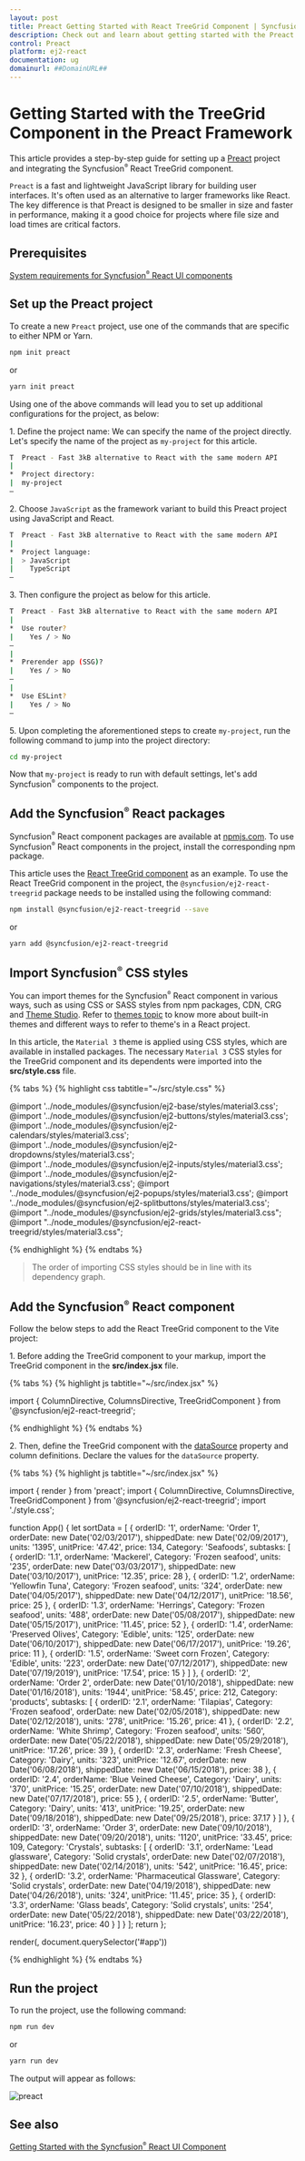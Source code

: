 ```yaml
---
layout: post
title: Preact Getting Started with React TreeGrid Component | Syncfusion
description: Check out and learn about getting started with the Preact Framework and React TreeGrid Component of Syncfusion Essential JS 2 and more details.
control: Preact
platform: ej2-react
documentation: ug
domainurl: ##DomainURL##
---
```


# Getting Started with the TreeGrid Component in the Preact Framework

This article provides a step-by-step guide for setting up a [Preact](https://preactjs.com/) project and integrating the Syncfusion<sup style="font-size:70%">&reg;</sup> React TreeGrid component.

`Preact` is a fast and lightweight JavaScript library for building user interfaces. It's often used as an alternative to larger frameworks like React. The key difference is that Preact is designed to be smaller in size and faster in performance, making it a good choice for projects where file size and load times are critical factors. 

## Prerequisites

[System requirements for Syncfusion<sup style="font-size:70%">&reg;</sup> React UI components](../system-requirement)

## Set up the Preact project

To create a new `Preact` project, use one of the commands that are specific to either NPM or Yarn.

```bash
npm init preact
```

or

```bash
yarn init preact
```

Using one of the above commands will lead you to set up additional configurations for the project, as below:

1\. Define the project name: We can specify the name of the project directly. Let's specify the name of the project as `my-project` for this article.

```bash
T  Preact - Fast 3kB alternative to React with the same modern API
|
*  Project directory:
|  my-project
—      
```

2\. Choose `JavaScript` as the framework variant to build this Preact project using JavaScript and React.

```bash
T  Preact - Fast 3kB alternative to React with the same modern API
|
*  Project language:
|  > JavaScript
|    TypeScript
—
```

3\. Then configure the project as below for this article.

```bash
T  Preact - Fast 3kB alternative to React with the same modern API
|
*  Use router?
|    Yes / > No
—
|
*  Prerender app (SSG)?
|    Yes / > No
—
|
*  Use ESLint?
|    Yes / > No
—
```

5\. Upon completing the aforementioned steps to create `my-project`, run the following command to jump into the project directory:

```bash
cd my-project
```

Now that `my-project` is ready to run with default settings, let's add Syncfusion<sup style="font-size:70%">&reg;</sup> components to the project.

## Add the Syncfusion<sup style="font-size:70%">&reg;</sup> React packages

Syncfusion<sup style="font-size:70%">&reg;</sup> React component packages are available at [npmjs.com](https://www.npmjs.com/search?q=ej2-react). To use Syncfusion<sup style="font-size:70%">&reg;</sup> React components in the project, install the corresponding npm package.

This article uses the [React TreeGrid component](https://www.syncfusion.com/react-components/react-tree-grid) as an example. To use the React TreeGrid component in the project, the `@syncfusion/ej2-react-treegrid` package needs to be installed using the following command:

```bash
npm install @syncfusion/ej2-react-treegrid --save
```

or

```bash
yarn add @syncfusion/ej2-react-treegrid
```

## Import Syncfusion<sup style="font-size:70%">&reg;</sup> CSS styles

You can import themes for the Syncfusion<sup style="font-size:70%">&reg;</sup> React component in various ways, such as using CSS or SASS styles from npm packages, CDN, CRG and [Theme Studio](https://ej2.syncfusion.com/react/documentation/appearance/theme-studio/). Refer to [themes topic](https://ej2.syncfusion.com/react/documentation/appearance/theme/) to know more about built-in themes and different ways to refer to theme's in a React project.

In this article, the `Material 3` theme is applied using CSS styles, which are available in installed packages. The necessary `Material 3` CSS styles for the TreeGrid component and its dependents were imported into the **src/style.css** file.

{% tabs %}
{% highlight css tabtitle="~/src/style.css" %}

@import '../node_modules/@syncfusion/ej2-base/styles/material3.css';  
@import '../node_modules/@syncfusion/ej2-buttons/styles/material3.css';  
@import '../node_modules/@syncfusion/ej2-calendars/styles/material3.css';  
@import '../node_modules/@syncfusion/ej2-dropdowns/styles/material3.css';  
@import '../node_modules/@syncfusion/ej2-inputs/styles/material3.css';  
@import '../node_modules/@syncfusion/ej2-navigations/styles/material3.css';
@import '../node_modules/@syncfusion/ej2-popups/styles/material3.css';
@import '../node_modules/@syncfusion/ej2-splitbuttons/styles/material3.css';
@import "../node_modules/@syncfusion/ej2-grids/styles/material3.css";
@import "../node_modules/@syncfusion/ej2-react-treegrid/styles/material3.css";

{% endhighlight %}
{% endtabs %}

> The order of importing CSS styles should be in line with its dependency graph.
## Add the Syncfusion<sup style="font-size:70%">&reg;</sup> React component

Follow the below steps to add the React TreeGrid component to the Vite project:

1\. Before adding the TreeGrid component to your markup, import the TreeGrid component in the **src/index.jsx** file.

{% tabs %}
{% highlight js tabtitle="~/src/index.jsx" %}

import { ColumnDirective, ColumnsDirective, TreeGridComponent } from '@syncfusion/ej2-react-treegrid';

{% endhighlight %}
{% endtabs %}

2\. Then, define the TreeGrid component with the [dataSource](https://helpej2.syncfusion.com/react/documentation/api/treegrid#datasource) property and column definitions. Declare the values for the `dataSource` property.

{% tabs %}
{% highlight js tabtitle="~/src/index.jsx" %}

import { render } from 'preact';
import { ColumnDirective, ColumnsDirective, TreeGridComponent } from '@syncfusion/ej2-react-treegrid';
import './style.css';

function App() {
	let sortData = [
		{
			orderID: '1',
			orderName: 'Order 1',
			orderDate: new Date('02/03/2017'),
			shippedDate: new Date('02/09/2017'),
			units: '1395',
			unitPrice: '47.42',
			price: 134,
			Category: 'Seafoods',
			subtasks: [
				{ orderID: '1.1', orderName: 'Mackerel', Category: 'Frozen seafood', units: '235',
					orderDate: new Date('03/03/2017'), shippedDate: new Date('03/10/2017'), unitPrice: '12.35', price: 28 },
				{ orderID: '1.2', orderName: 'Yellowfin Tuna', Category: 'Frozen seafood', units: '324',
					orderDate: new Date('04/05/2017'), shippedDate: new Date('04/12/2017'), unitPrice: '18.56', price: 25 },
				{ orderID: '1.3', orderName: 'Herrings', Category: 'Frozen seafood', units: '488',
					orderDate: new Date('05/08/2017'), shippedDate: new Date('05/15/2017'), unitPrice: '11.45', price: 52 },
				{ orderID: '1.4', orderName: 'Preserved Olives', Category: 'Edible', units: '125',
					orderDate: new Date('06/10/2017'), shippedDate: new Date('06/17/2017'), unitPrice: '19.26', price: 11 },
				{ orderID: '1.5', orderName: 'Sweet corn Frozen', Category: 'Edible', units: '223',
					orderDate: new Date('07/12/2017'), shippedDate: new Date('07/19/2019'), unitPrice: '17.54', price: 15 }
			]
		},
		{
			orderID: '2',
			orderName: 'Order 2',
			orderDate: new Date('01/10/2018'),
			shippedDate: new Date('01/16/2018'),
			units: '1944',
			unitPrice: '58.45',
			price: 212,
			Category: 'products',
			subtasks: [
				{ orderID: '2.1', orderName: 'Tilapias', Category: 'Frozen seafood',
					orderDate: new Date('02/05/2018'), shippedDate: new Date('02/12/2018'), units: '278', unitPrice: '15.26', price: 41 },
				{ orderID: '2.2', orderName: 'White Shrimp', Category: 'Frozen seafood', units: '560',
					orderDate: new Date('05/22/2018'), shippedDate: new Date('05/29/2018'), unitPrice: '17.26', price: 39 },
				{ orderID: '2.3', orderName: 'Fresh Cheese', Category: 'Dairy', units: '323', unitPrice: '12.67',
					orderDate: new Date('06/08/2018'), shippedDate: new Date('06/15/2018'), price: 38 },
				{ orderID: '2.4', orderName: 'Blue Veined Cheese', Category: 'Dairy', units: '370', unitPrice: '15.25',
					orderDate: new Date('07/10/2018'), shippedDate: new Date('07/17/2018'), price: 55 },
				{ orderID: '2.5', orderName: 'Butter', Category: 'Dairy', units: '413', unitPrice: '19.25',
					orderDate: new Date('09/18/2018'), shippedDate: new Date('09/25/2018'), price: 37.17 }
			]
		},
		{
			orderID: '3',
			orderName: 'Order 3',
			orderDate: new Date('09/10/2018'),
			shippedDate: new Date('09/20/2018'),
			units: '1120',
			unitPrice: '33.45',
			price: 109,
			Category: 'Crystals',
			subtasks: [
				{ orderID: '3.1', orderName: 'Lead glassware', Category: 'Solid crystals',
					orderDate: new Date('02/07/2018'), shippedDate: new Date('02/14/2018'), units: '542', unitPrice: '16.45', price: 32 },
				{ orderID: '3.2', orderName: 'Pharmaceutical Glassware', Category: 'Solid crystals',
					orderDate: new Date('04/19/2018'), shippedDate: new Date('04/26/2018'), units: '324', unitPrice: '11.45', price: 35 },
				{ orderID: '3.3', orderName: 'Glass beads', Category: 'Solid crystals', units: '254',
					orderDate: new Date('05/22/2018'), shippedDate: new Date('03/22/2018'), unitPrice: '16.23', price: 40 }
			]
		}
	];
    return <TreeGridComponent dataSource={sortData} treeColumnIndex={1} childMapping= 'subtasks'>
        <ColumnsDirective>
            <ColumnDirective field='Category' headerText='Category' width='150'/>
            <ColumnDirective field='orderName' headerText='Order Name' width='170'/>
            <ColumnDirective field='orderDate' headerText='Order Date' width='130' format='yMd' textAlign='Right' type='date' />
            <ColumnDirective field='price' headerText='Price' width='100' textAlign='Right' type='number' format='C0' />
        </ColumnsDirective>
    </TreeGridComponent>
};

render(<App />, document.querySelector('#app'))

{% endhighlight %}
{% endtabs %}

## Run the project

To run the project, use the following command:

```bash
npm run dev
```

or

```bash
yarn run dev
```

The output will appear as follows:

![preact](./images/preact.png)

## See also

[Getting Started with the Syncfusion<sup style="font-size:70%">&reg;</sup> React UI Component](../getting-started/quick-start)
